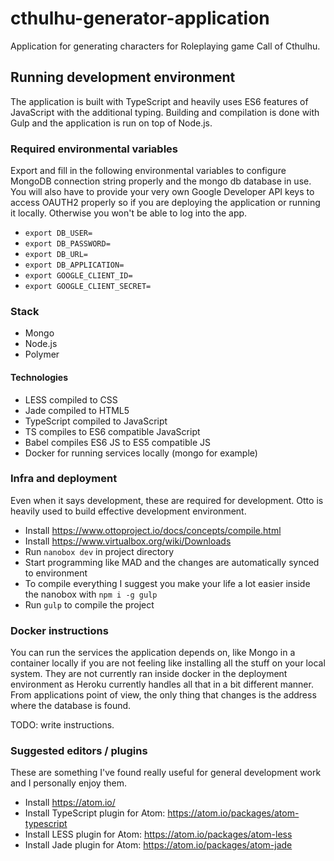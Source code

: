 # cthulhu-generator-application

Application for generating characters for Roleplaying game Call of Cthulhu.

## Running development environment

The application is built with TypeScript and heavily uses ES6 features of JavaScript with the additional typing. Building and compilation is done with Gulp and the application is run on top of Node.js.

### Required environmental variables

Export and fill in the following environmental variables to configure MongoDB connection string properly and the mongo db database in use. You will also have to provide your very own Google Developer API keys to access OAUTH2 properly so if you are deploying the application or running it locally. Otherwise you won't be able to log into the app.

* `export DB_USER=`
* `export DB_PASSWORD=`
* `export DB_URL=`
* `export DB_APPLICATION=`
* `export GOOGLE_CLIENT_ID=`
* `export GOOGLE_CLIENT_SECRET=`

### Stack

* Mongo
* Node.js
* Polymer

#### Technologies

* LESS compiled to CSS
* Jade compiled to HTML5
* TypeScript compiled to JavaScript
* TS compiles to ES6 compatible JavaScript
* Babel compiles ES6 JS to ES5 compatible JS
* Docker for running services locally (mongo for example)

### Infra and deployment

Even when it says development, these are required for development. Otto is heavily used to build effective development environment.

* Install https://www.ottoproject.io/docs/concepts/compile.html
* Install https://www.virtualbox.org/wiki/Downloads
* Run `nanobox dev` in project directory
* Start programming like MAD and the changes are automatically synced to environment
* To compile everything I suggest you make your life a lot easier inside the nanobox with `npm i -g gulp`
* Run `gulp` to compile the project

### Docker instructions

You can run the services the application depends on, like Mongo in a container locally if you are not feeling like installing all the stuff on your local system. They are not currently ran inside docker in the deployment environment as Heroku currently handles all that in a bit different manner. From applications point of view, the only thing that changes is the address where the database is found.

TODO: write instructions.

### Suggested editors / plugins

These are something I've found really useful for general development work and I personally enjoy them.

* Install https://atom.io/
* Install TypeScript plugin for Atom: https://atom.io/packages/atom-typescript
* Install LESS plugin for Atom: https://atom.io/packages/atom-less
* Install Jade plugin for Atom: https://atom.io/packages/atom-jade
